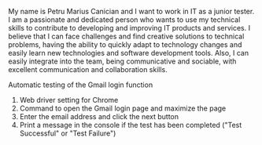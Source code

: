 My name is Petru Marius Canician and I want to work in IT as a junior tester. I am a passionate and dedicated person who wants to use my technical skills to contribute to developing and improving IT products and services. 
I believe that I can face challenges and find creative solutions to technical problems, having the ability to quickly adapt to technology changes and easily learn new technologies and software development tools. 
Also, I can easily integrate into the team, being communicative and sociable, with excellent communication and collaboration skills.






Automatic testing of the Gmail login function

1. Web driver setting for Chrome
2. Command to open the Gmail login page and maximize the page
3. Enter the email address and click the next button
4. Print a message in the console if the test has been completed ("Test Successful" or "Test Failure")